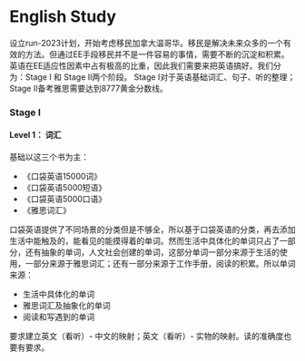 # English Study

设立run-2023计划，开始考虑移民加拿大温哥华。移民是解决未来众多的一个有效的方法。但通过EE手段移民并不是一件容易的事情，需要不断的沉淀和积累。英语在EE适应性因素中占有极高的比重，因此我们需要来把英语搞好。我们分为：Stage I 和 Stage II两个阶段。 Stage I对于英语基础词汇、句子、听的整理；Stage II备考雅思需要达到8777黄金分数线。

### Stage I

#### Level 1： 词汇

基础以这三个书为主：
* 《口袋英语15000词》
* 《口袋英语5000短语》
* 《口袋英语5000口语》
* 《雅思词汇》

口袋英语提供了不同场景的分类但是不够全，所以基于口袋英语的分类，再去添加生活中能触及的，能看见的能摸得着的单词。然而生活中具体化的单词只占了一部分，还有抽象的单词，人文社会创建的单词，这部分单词一部分来源于生活的使用，一部分来源于雅思词汇；还有一部分来源于工作手册，阅读的积累。所以单词来源：

* 生活中具体化的单词
* 雅思词汇及抽象化的单词
* 阅读和写遇到的单词

要求建立英文（看听）- 中文的映射；英文（看听）- 实物的映射。读的准确度也要有要求。





